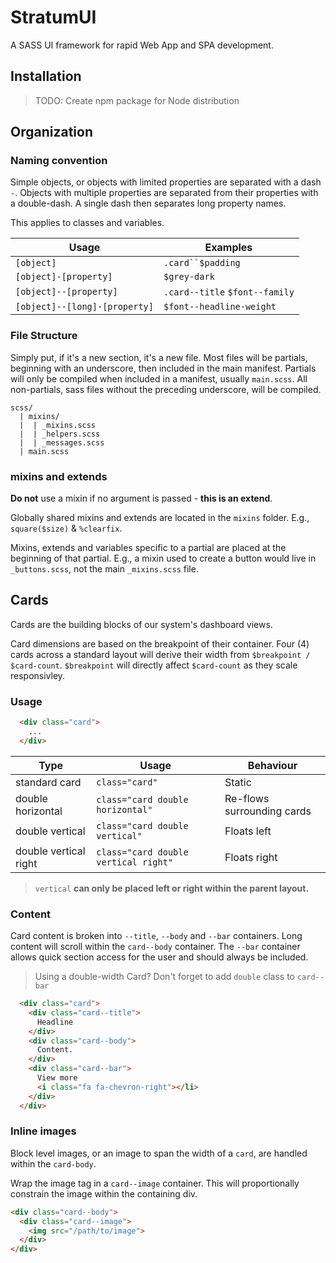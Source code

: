 # StratumUI

A SASS UI framework for rapid Web App and SPA development.

## Installation

> TODO: Create npm package for Node distribution

## Organization

### Naming convention

Simple objects, or objects with limited properties are separated with a dash `-`. Objects with multiple properties are separated from their properties with a double-dash. A single dash then separates long property names.

This applies to classes and variables.

Usage | Examples
---|---
`[object]` | `.card``$padding`
`[object]-[property]` | `$grey-dark`
`[object]--[property]` | `.card--title` `$font--family`
`[object]--[long]-[property]` | `$font--headline-weight`

### File Structure

Simply put, if it's a new section, it's a new file. Most files will be partials, beginning with an underscore, then included in the main manifest. Partials will only be compiled when included in a manifest, usually `main.scss`. All non-partials, sass files without the preceding underscore, will be compiled.

```
scss/
  | mixins/
  |  | _mixins.scss
  |  | _helpers.scss
  |  | _messages.scss
  | main.scss
```

### mixins and extends

**Do not** use a mixin if no argument is passed - **this is an extend**.

Globally shared mixins and extends are located in the `mixins` folder. E.g., `square($size)` & `%clearfix`.

Mixins, extends and variables specific to a partial are placed at the beginning of that partial. E.g., a mixin used to create a button would live in `_buttons.scss`, not the main `_mixins.scss` file.

## Cards

Cards are the building blocks of our system's dashboard views.

Card dimensions are based on the breakpoint of their container. Four (4) cards across a standard layout will derive their width from `$breakpoint / $card-count`. `$breakpoint` will directly affect `$card-count` as they scale responsivley.

### Usage

```html
  <div class="card">
  	...
  </div>
```

 Type | Usage | Behaviour
---|---|---
standard card | `class="card"` | Static
double horizontal | `class="card double horizontal"` | Re-flows surrounding cards
double vertical | `class="card double vertical"`| Floats left
double vertical right | `class="card double vertical right"`| Floats right

> `vertical` **can only be placed left or right within the parent layout.**

### Content

Card content is broken into `--title`, `--body` and `--bar` containers. Long content will scroll within the `card--body` container. The `--bar` container allows quick section access for the user and should always be included.

> Using a double-width Card? Don't forget to add `double` class to `card--bar`

```html
  <div class="card">
    <div class="card--title">
      Headline
    </div>
    <div class="card--body">
      Content.
    </div>
    <div class="card--bar">
      View more
      <i class="fa fa-chevron-right"></li>
    </div>
  </div>
```

### Inline images

Block level images, or an image to span the width of a `card`, are handled within the `card-body`.

Wrap the image tag in a `card--image` container. This will proportionally constrain the image within the containing div.

```html
<div class="card--body">
  <div class="card--image">
  	<img src="/path/to/image">
  </div>
</div>
```
